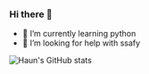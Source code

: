 ### Hi there 👋

- 🌱 I’m currently learning python
- 🤔 I’m looking for help with ssafy


![Haun's GitHub stats](https://github-readme-stats.vercel.app/api?username=haunnn&show_icons=true&theme=radical)



<!--
**haunnn/haunnn** is a ✨ _special_ ✨ repository because its `README.md` (this file) appears on your GitHub profile.

Here are some ideas to get you started:

- 🔭 I’m currently working on ...
- 🌱 I’m currently learning ...
- 👯 I’m looking to collaborate on ...
- 🤔 I’m looking for help with ...
- 💬 Ask me about ...
- 📫 How to reach me: ...
- 😄 Pronouns: ...
- ⚡ Fun fact: ...
-->
